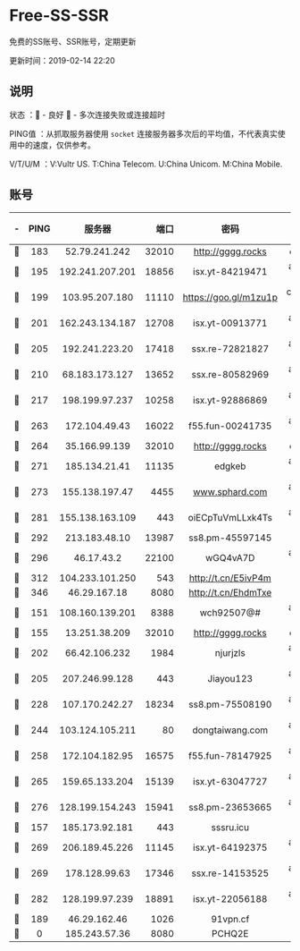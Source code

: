 # Free-SS-SSR

免费的SS账号、SSR账号，定期更新

更新时间：2019-02-14 22:20

## 说明

状态     ：🙂 - 良好 🙁 - 多次连接失败或连接超时

PING值   ：从抓取服务器使用 `socket` 连接服务器多次后的平均值，不代表真实使用中的速度，仅供参考。

V/T/U/M  ：V:Vultr US. T:China Telecom. U:China Unicom. M:China Mobile.

## 账号

|-|PING|服务器|端口|密码|加密方式|区域|V/T/U/M|
|:----:|:----:|:-----:|-----:|:----:|:----:|:----:|:----:|
|🙂|183|52.79.241.242|32010|http://gggg.rocks|chacha20|KR|10↑/9↑/9↑/10↑|
|🙂|195|192.241.207.201|18856|isx.yt-84219471|aes-256-cfb|US|10↑/10↑/9↑/10↑|
|🙂|199|103.95.207.180|11110|https://goo.gl/m1zu1p|chacha20-ietf|US|6↓/10↑/9↓/10↑|
|🙂|201|162.243.134.187|12708|isx.yt-00913771|aes-256-cfb|US|10↑/10↑/9↑/10↑|
|🙂|205|192.241.223.20|17418|ssx.re-72821827|aes-256-cfb|US|10↑/10↑/10↑/10↑|
|🙂|210|68.183.173.127|13652|ssx.re-80582969|aes-256-cfb|US|10↑/10↑/10↑/10↑|
|🙂|217|198.199.97.237|10258|isx.yt-92886869|aes-256-cfb|US|10↑/10↑/9↑/10↑|
|🙂|263|172.104.49.43|16022|f55.fun-00241735|aes-256-cfb|SG|10↑/10↑/10↑/10↑|
|🙂|264|35.166.99.139|32010|http://gggg.rocks|chacha20|US|8↑/8↑/10↑/9↑|
|🙂|271|185.134.21.41|11135|edgkeb|aes-256-cfb|GB|10↑/10↑/10↑/10↑|
|🙂|273|155.138.197.47|4455|www.sphard.com|aes-256-cfb|US|8↑/10↑/9↑/10↑|
|🙂|281|155.138.163.109|443|oiECpTuVmLLxk4Ts|aes-256-cfb|US|3↓/10↑/10↑/10↑|
|🙂|292|213.183.48.10|13987|ss8.pm-45597145|rc4-md5|RU|10↑/10↑/10↑/10↑|
|🙂|296|46.17.43.2|22100|wGQ4vA7D|aes-256-gcm|RU|2↓/10↑/10↑/10↑|
|🙂|312|104.233.101.250|543|http://t.cn/E5ivP4m|rc4-md5|CA|10↑/10↑/10↑/10↑|
|🙂|346|46.29.167.18|8080|http://t.cn/EhdmTxe|rc4-md5|RU|10↑/10↑/10↑/10↑|
|🙂|151|108.160.139.201|8388|wch92507@#|aes-256-cfb|JP|7↑/10↑/9↑/10↑|
|🙂|155|13.251.38.209|32010|http://gggg.rocks|chacha20|SG|6↑/10↑/8↓/8↑|
|🙂|202|66.42.106.232|1984|njurjzls|aes-256-cfb|US|10↑/10↑/10↑/10↑|
|🙂|205|207.246.99.128|443|Jiayou123|aes-256-cfb|US|10↑/10↑/10↑/8↓|
|🙂|228|107.170.242.27|18234|ss8.pm-75508190|aes-256-cfb|US|10↑/10↑/10↑/10↑|
|🙂|244|103.124.105.211|80|dongtaiwang.com|aes-256-cfb|US|9↑/10↑/10↑/10↑|
|🙂|258|172.104.182.95|16575|f55.fun-78147925|aes-256-cfb|SG|7↑/10↑/10↑/10↑|
|🙂|265|159.65.133.204|15139|isx.yt-63047727|aes-256-cfb|SG|10↑/10↑/9↑/10↑|
|🙂|276|128.199.154.243|15941|ss8.pm-23653665|aes-256-cfb|SG|10↑/10↑/10↑/10↑|
|🙂|157|185.173.92.181|443|sssru.icu|rc4-md5|RU|9↑/10↑/10↑/9↑|
|🙂|269|206.189.45.226|11145|isx.yt-64192375|aes-256-cfb|SG|10↑/10↑/9↑/10↑|
|🙂|269|178.128.99.63|17346|ssx.re-14153525|aes-256-cfb|SG|10↑/10↑/10↑/10↑|
|🙂|282|128.199.97.239|18891|isx.yt-22056188|aes-256-cfb|SG|10↑/10↑/9↑/10↑|
|🙁|189|46.29.162.46|1026|91vpn.cf|rc4-md5|RU|9↑/9↑/9↑/10↑|
|🙁|0|185.243.57.36|8080|PCHQ2E|rc4-md5|US|10↑/10↑/9↑/9↑|
